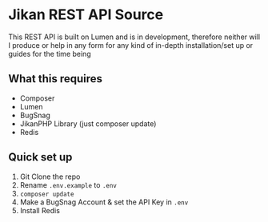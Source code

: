 # Jikan REST API Source

This REST API is built on Lumen and is in development, therefore neither will I produce or help in any form for any kind of in-depth installation/set up or guides for the time being


## What this requires
- Composer
- Lumen
- BugSnag
- JikanPHP Library (just composer update)
- Redis

## Quick set up
1. Git Clone the repo
2. Rename `.env.example` to `.env`
3. `composer update`
4. Make a BugSnag Account & set the API Key in `.env`
5. Install Redis
